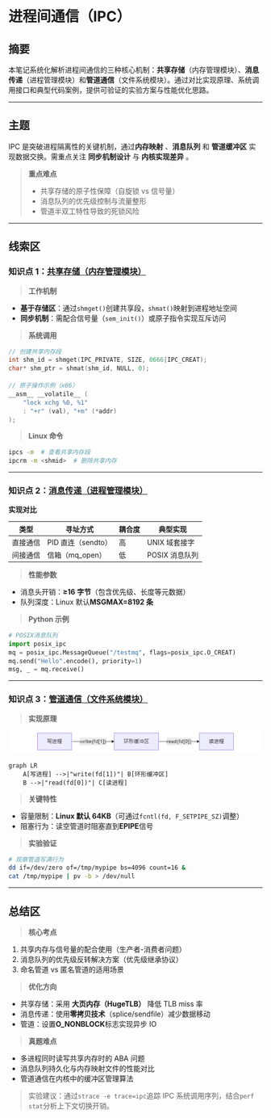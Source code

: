 # 进程间通信（IPC）

## 摘要

本笔记系统化解析进程间通信的三种核心机制：**共享存储**（内存管理模块）、**消息传递**（进程管理模块）和**管道通信**（文件系统模块）。通过对比实现原理、系统调用接口和典型代码案例，提供可验证的实验方案与性能优化思路。

---

## 主题

IPC 是突破进程隔离性的关键机制，通过**内存映射** 、**消息队列** 和 **管道缓冲区** 实现数据交换。需重点关注 **同步机制设计** 与 **内核实现差异** 。

> **重点难点**
>
> - 共享存储的原子性保障（自旋锁 vs 信号量）
> - 消息队列的优先级控制与流量整形
> - 管道半双工特性导致的死锁风险

---

## 线索区

### 知识点 1：[共享存储（内存管理模块）](./WIKI/Shared_Memory.md)

> **工作机制**

- **基于存储区**：通过`shmget()`创建共享段，`shmat()`映射到进程地址空间
- **同步机制**：需配合信号量（`sem_init()`）或原子指令实现互斥访问

> **系统调用**

```c
// 创建共享内存段
int shm_id = shmget(IPC_PRIVATE, SIZE, 0666|IPC_CREAT);
char* shm_ptr = shmat(shm_id, NULL, 0);

// 原子操作示例（x86）
__asm__ __volatile__ (
    "lock xchg %0, %1"
    : "+r" (val), "+m" (*addr)
);
```

> **Linux 命令**

```bash
ipcs -m  # 查看共享内存段
ipcrm -m <shmid>  # 删除共享内存
```

---

### 知识点 2：[消息传递（进程管理模块）](./WIKI/Direct_Communication.md)

**实现对比**  

| 类型 | 寻址方式 | 耦合度 | 典型实现 |
|------------|-------------------|--------|-----------------|
| 直接通信 | PID 直连（sendto） | 高 | UNIX 域套接字 |
| 间接通信 | 信箱（mq_open） | 低 | POSIX 消息队列 |

> **性能参数**

- 消息头开销：**≥16 字节**（包含优先级、长度等元数据）
- 队列深度：Linux 默认**MSGMAX=8192 条**

> **Python 示例**

```python
# POSIX消息队列
import posix_ipc
mq = posix_ipc.MessageQueue("/testmq", flags=posix_ipc.O_CREAT)
mq.send("Hello".encode(), priority=1)
msg, _ = mq.receive()
```

---

### 知识点 3：[管道通信（文件系统模块）](./WIKI/Direct_Communication.md)

> **实现原理**

![img1744092969034](image/2.1.5进程通信/1744092969034.png)

```mermaid
graph LR
    A[写进程] -->|"write(fd[1])"| B[环形缓冲区]
    B -->|"read(fd[0])"| C[读进程]
```

> **关键特性**

- 容量限制：**Linux 默认 64KB**（可通过`fcntl(fd, F_SETPIPE_SZ)`调整）
- 阻塞行为：读空管道时阻塞直到**EPIPE**信号

> **实验验证**

```bash
# 观察管道写满行为
dd if=/dev/zero of=/tmp/mypipe bs=4096 count=16 &
cat /tmp/mypipe | pv -b > /dev/null
```

---

## 总结区

> **核心考点**

1. 共享内存与信号量的配合使用（生产者-消费者问题）
2. 消息队列的优先级反转解决方案（优先级继承协议）
3. 命名管道 vs 匿名管道的适用场景

> **优化方向**

- 共享存储：采用 **大页内存（HugeTLB）** 降低 TLB miss 率
- 消息传递：使用**零拷贝技术**（splice/sendfile）减少数据移动
- 管道：设置**O_NONBLOCK**标志实现异步 IO

> **真题难点**

- 多进程同时读写共享内存时的 ABA 问题
- 消息队列持久化与内存映射文件的性能对比
- 管道通信在内核中的缓冲区管理算法

> 实验建议：通过`strace -e trace=ipc`追踪 IPC 系统调用序列，结合`perf stat`分析上下文切换开销。
